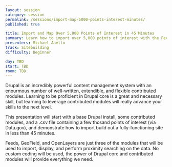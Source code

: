 ```yaml
---
layout: session
category: session
permalink: /sessions/import-map-5000-points-interest-minutes/
published: true

title: Import and Map Over 5,000 Points of Interest in 45 Minutes
summary: Learn how to import over 5,000 points of interest with the Feeds module and use the Geofield module to build a proximity search in less than 45 minutes!
presenters: Michael Anello
track: Sitebuilding
difficulty: Beginner

day: TBD
start: TBD
room: TBD
---
```


Drupal is an incredibly powerful content management system with an enourmous number of well-written, extendible, and flexible contributed modules. Learning to be proficient in Drupal core is a great and necessary skill, but learning to leverage contributed modules will really advance your skills to the next level.

This presentation will start with a base Drupal install, some contributed modules, and a .csv file containing a few thosand points of interest (via Data.gov), and demonstrate how to import build out a fully-functioning site in less than 45 minutes.

Feeds, GeoField, and OpenLayers are just three of the modules that will be used to import, display, and perform proximity searching on the data. No custom coding will be used, the power of Drupal core and contributed modules will provide everything we need.

